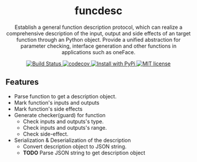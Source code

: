 <div align="center">
  <h1> funcdesc </h1>

  <p> Establish a general function description protocol, which can realize a comprehensive description of the input, output and side effects of an target function through an Python object. Provide a unified abstraction for parameter checking, interface generation and other functions in applications such as oneFace. </p>

  <p>
    <a href="https://github.com/Nanguage/funcdesc/actions/workflows/build_and_test.yml">
        <img src="https://github.com/Nanguage/funcdesc/actions/workflows/build_and_test.yml/badge.svg" alt="Build Status">
    </a>
    <a href="https://app.codecov.io/gh/Nanguage/funcdesc">
        <img src="https://codecov.io/gh/Nanguage/funcdesc/branch/master/graph/badge.svg" alt="codecov">
    </a>
    <a href="https://pypi.org/project/funcdesc/">
      <img src="https://img.shields.io/pypi/v/funcdesc.svg" alt="Install with PyPi" />
    </a>
    <a href="https://github.com/Nanguage/funcdesc/blob/master/LICENSE">
      <img src="https://img.shields.io/github/license/Nanguage/funcdesc" alt="MIT license" />
    </a>
  </p>
</div>


## Features

* Parse function to get a description object.
* Mark function's inputs and outputs
* Mark function's side effects
* Generate checker(guard) for function
  + Check inputs and outputs's type.
  + Check inputs and outputs's range.
  + Check side-effect.
* Serialization & Deserialization of the description
  + Convert description object to JSON string.
  + **TODO** Parse JSON string to get description object
